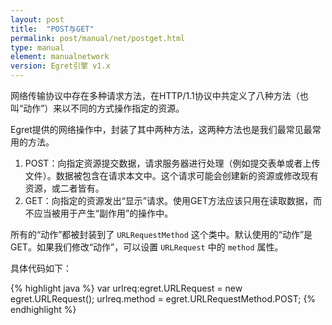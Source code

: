 ```yaml
---
layout: post
title:  "POST与GET"
permalink: post/manual/net/postget.html
type: manual
element: manualnetwork
version: Egret引擎 v1.x
---
```


网络传输协议中存在多种请求方法，在HTTP/1.1协议中共定义了八种方法（也叫“动作”）来以不同的方式操作指定的资源。

Egret提供的网络操作中，封装了其中两种方法，这两种方法也是我们最常见最常用的方法。

1. POST：向指定资源提交数据，请求服务器进行处理（例如提交表单或者上传文件）。数据被包含在请求本文中。这个请求可能会创建新的资源或修改现有资源，或二者皆有。
2. GET：向指定的资源发出“显示”请求。使用GET方法应该只用在读取数据，而不应当被用于产生“副作用”的操作中。

所有的“动作”都被封装到了 `URLRequestMethod` 这个类中。默认使用的“动作”是GET。如果我们修改“动作”，可以设置 `URLRequest` 中的 `method`
属性。

具体代码如下：

{% highlight java  %}
var urlreq:egret.URLRequest = new egret.URLRequest();
urlreq.method = egret.URLRequestMethod.POST;
{% endhighlight %}